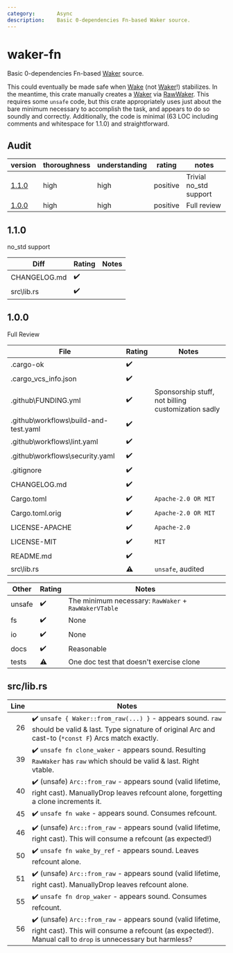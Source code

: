 ```yaml
---
category:       Async
description:    Basic 0-dependencies Fn-based Waker source.
---
```


# waker-fn

Basic 0-dependencies Fn-based [Waker] source.

This could eventually be made safe when [Wake] (not [Waker]!) stabilizes.
In the meantime, this crate manually creates a [Waker] via [RawWaker].
This requires some `unsafe` code, but this crate appropriately uses just about
the bare minimum necessary to accomplish the task, and appears to do so soundly and correctly.
Additionally, the code is minimal (63 LOC including comments and whitespace for 1.1.0) and straightforward.

[Wake]:     https://doc.rust-lang.org/std/task/trait.Wake.html
[Waker]:    https://doc.rust-lang.org/std/task/struct.Waker.html
[RawWaker]: https://doc.rust-lang.org/std/task/struct.RawWaker.html

## Audit

| version   | thoroughness | understanding | rating | notes |
| --------- | ------------ | ------------- | ------ | ----- |
| [1.1.0] | high | high | positive | Trivial no_std support
| [1.0.0] | high | high | positive | Full review

<!--
    thoroughness:   none low medium high
    understanding:  none low medium high
    rating:         dangerous negative neutral positive strong
-->

[1.1.0]: #1.1.0
[1.0.0]: #1.0.0

<h2 name="1.1.0">1.1.0</h2>

no_std support

| Diff                              | Rating | Notes |
| --------------------------------- | ------ | ----- |
| CHANGELOG.md                      | ✔️
| src\lib.rs                        | ✔️

<h2 name="1.0.0">1.0.0</h2>

Full Review

| File                              | Rating | Notes |
| --------------------------------- | ------ | ----- |
| .cargo-ok                         | ✔️
| .cargo_vcs_info.json              | ✔️
| .github\FUNDING.yml               | ✔️ | Sponsorship stuff, not billing customization sadly
| .github\workflows\build-and-test.yaml | ✔️
| .github\workflows\lint.yaml       | ✔️
| .github\workflows\security.yaml   | ✔️
| .gitignore                        | ✔️
| CHANGELOG.md                      | ✔️
| Cargo.toml                        | ✔️ | `Apache-2.0 OR MIT`
| Cargo.toml.orig                   | ✔️ | `Apache-2.0 OR MIT`
| LICENSE-APACHE                    | ✔️ | `Apache-2.0`
| LICENSE-MIT                       | ✔️ | `MIT`
| README.md                         | ✔️
| src\lib.rs                        | ⚠️ | `unsafe`, audited

| Other     | Rating | Notes |
| --------- | ------ | ----- |
| unsafe    | ✔️ | The minimum necessary: `RawWaker` + `RawWakerVTable`
| fs        | ✔️ | None
| io        | ✔️ | None
| docs      | ✔️ | Reasonable
| tests     | ⚠️ | One doc test that doesn't exercise clone

<h2 name="1.0.0/src/lib.rs">src/lib.rs</h2>

| Line  | Notes |
| -----:| ----- |
| 26    | ✔️ `unsafe { Waker::from_raw(...) }` - appears sound.  `raw` should be valid & last.  Type signature of original Arc and cast-to (`*const F`) Arcs match exactly.
| 39    | ✔️ `unsafe fn clone_waker` - appears sound.  Resulting `RawWaker` has `raw` which should be valid & last.  Right vtable.
| 40    | ✔️ (unsafe) `Arc::from_raw` - appears sound (valid lifetime, right cast).  ManuallyDrop leaves refcount alone, forgetting a clone increments it.
| 45    | ✔️ `unsafe fn wake` - appears sound.  Consumes refcount.
| 46    | ✔️ (unsafe) `Arc::from_raw` - appears sound (valid lifetime, right cast).  This will consume a refcount (as expected!)
| 50    | ✔️ `unsafe fn wake_by_ref` - appears sound.  Leaves refcount alone.
| 51    | ✔️ (unsafe) `Arc::from_raw` - appears sound (valid lifetime, right cast).  ManuallyDrop leaves refcount alone.
| 55    | ✔️ `unsafe fn drop_waker` - appears sound.  Consumes refcount.
| 56    | ✔️ (unsafe) `Arc::from_raw` - appears sound (valid lifetime, right cast).  This will consume a refcount (as expected!).  Manual call to `drop` is unnecessary but harmless?

<!-- Templates

✔️❔⚠️❗️

#### :exclamation:  \[1\] Unsound ...
#### \[1\] Note ...
[1]: #exclamation--1-unsound-...
[2]: #1-note-...
[user/repository#1]: https://github.com/user/repository/issues/1
[user/repository#1]: https://github.com/user/repository/pull/1



# DiffVersionTemplate

| diff                  | rating | notes |
| --------------------- | ------ | ----- |
| 

# Full File Version Template

| Line  | Notes |
| -----:| ----- |
| 

-->
